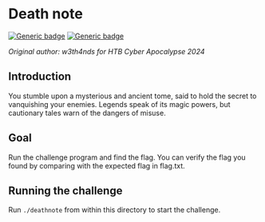 # Death note

[![Generic badge](https://img.shields.io/badge/Type-Pwn-red.svg)](https://shields.io/)
[![Generic badge](https://img.shields.io/badge/Level-Medium-orange.svg)](https://shields.io/)

*Original author: w3th4nds for HTB Cyber Apocalypse 2024*

## Introduction
You stumble upon a mysterious and ancient tome, said to hold the secret to vanquishing your enemies. Legends speak of its magic powers, but cautionary tales warn of the dangers of misuse.

## Goal
Run the challenge program and find the flag. You can verify the flag you found by comparing with the expected flag in flag.txt.

## Running the challenge
Run `./deathnote` from within this directory to start the challenge.
